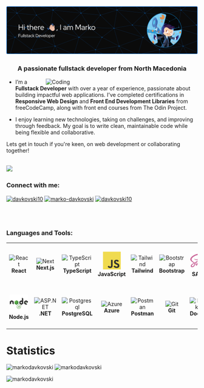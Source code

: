 ## [![MasterHead](<https://github.com/MarkoDavkovski/MarkoDavkovski/blob/main/github-header-image(1).png>)](https://markodavkovski.io)

<h3 align="center">A passionate fullstack developer from North Macedonia</h3>

<img align="right" alt="Coding" width="400" src="https://i.giphy.com/media/qgQUggAC3Pfv687qPC/giphy.webp">

- I’m a **Fullstack Developer** with over a year of experience, passionate about building impactful web applications. I’ve completed certifications in **Responsive Web Design** and **Front End Development Libraries** from freeCodeCamp, along with front end courses from The Odin Project.

- I enjoy learning new technologies, taking on challenges, and improving through feedback. My goal is to write clean, maintainable code while being flexible and collaborative.

Lets get in touch if you're keen, on web development or collaborating together! 

<br>
<a href="mailto:marko.davkovski@gmail.com"><img src="https://img.shields.io/badge/Gmail-D14836?style=for-the-badge&logo=gmail&logoColor=white" height=25></a>

<br>
<h3 align="left">Connect with me:</h3>
<p align="left">
<a href="https://twitter.com/davkovski10" target="blank"><img align="center" src="https://raw.githubusercontent.com/rahuldkjain/github-profile-readme-generator/master/src/images/icons/Social/twitter.svg" alt="davkovski10" height="30" width="40" /></a>
<a href="https://linkedin.com/in/marko-davkovski" target="blank"><img align="center" src="https://raw.githubusercontent.com/rahuldkjain/github-profile-readme-generator/master/src/images/icons/Social/linked-in-alt.svg" alt="marko-davkovski" height="30" width="40" /></a>
<a href="https://instagram.com/davkovski10" target="blank"><img align="center" src="https://raw.githubusercontent.com/rahuldkjain/github-profile-readme-generator/master/src/images/icons/Social/instagram.svg" alt="davkovski10" height="30" width="40" /></a>
</p>

<br>
<br>

<h3>Languages and Tools:</h3>

<table>

  <tr>
      <td align="center" height="108" width="108">
      <img
        src="https://cdn.jsdelivr.net/gh/devicons/devicon/icons/react/react-original.svg"
        width="48"
        height="48"
        alt="React"
      />
      <br /><strong>React</strong>
    </td>
      <td align="center" height="108" width="108">
      <img
        src="https://www.svgrepo.com/show/354113/nextjs-icon.svg"
        width="48"
        height="48"
        alt="Next"
      />
      <br /><strong>Next.js</strong>
    </td>
          <td align="center" height="108" width="108">
      <img
        src="https://www.svgrepo.com/show/354478/typescript-icon.svg"
        width="48"
        height="48"
        alt="TypeScript"
      />
      <br /><strong>TypeScript</strong>
    </td>
        <td align="center" height="108" width="108">
      <img
        src="https://raw.githubusercontent.com/devicons/devicon/master/icons/javascript/javascript-original.svg"
        width="48"
        height="48"
        alt="JavaScript"
      />
      <br /><strong>JavaScript</strong>
    </td>
        <td align="center" height="108" width="108">
      <img
        src="https://www.vectorlogo.zone/logos/tailwindcss/tailwindcss-icon.svg"
        width="48"
        height="48"
        alt="Tailwind"
      />
      <br /><strong>Tailwind</strong>
    </td>
        <td align="center" height="108" width="108">
      <img
        src="https://getbootstrap.com/docs/5.0/assets/brand/bootstrap-logo.svg"
        width="48"
        height="48"
        alt="Bootstrap"
      />
      <br /><strong>Bootstrap</strong>
    </td>
        <td align="center" height="108" width="108">
      <img
        src="https://raw.githubusercontent.com/devicons/devicon/master/icons/sass/sass-original.svg"
        width="48"
        height="48"
        alt="SASS"
      />
      <br /><strong>SASS</strong>
    </td>
          <td align="center" height="108" width="108">
          <img
        src="https://raw.githubusercontent.com/devicons/devicon/master/icons/html5/html5-original-wordmark.svg"
        width="48"
        height="48"
        alt="HTML"
      />
      <br /><strong>HTML</strong>
    </td>
    <td align="center" height="108" width="108">
      <img
        src="https://raw.githubusercontent.com/devicons/devicon/master/icons/css3/css3-original-wordmark.svg"
        width="48"
        height="48"
        alt="CSS"
      />
      <br /><strong>CSS</strong>
    </td>
  </tr>
  <tr>
    <td align="center" height="108" width="108">
      <img
        src="https://raw.githubusercontent.com/devicons/devicon/master/icons/nodejs/nodejs-original-wordmark.svg"
        width="48"
        height="48"
        alt="Node.js"
      />
      <br /><strong>Node.js</strong>
    </td>
        <td align="center" height="108" width="108">
      <img
        src="https://www.svgrepo.com/show/376369/dotnet.svg        "
        width="48"
        height="48"
        alt="ASP.NET"
      />
      <br /><strong>.NET</strong>
    </td>
<td align="center" height="108" width="108">
      <img
        src="https://www.svgrepo.com/show/354200/postgresql.svg"
        width="48"
        height="48"
        alt="Postgresql"
      />
      <br /><strong>PostgreSQL</strong>
    </td>
    <td align="center" height="108" width="108">
      <img
        src="https://www.svgrepo.com/show/448271/azure-devops.svg"
        width="48"
        height="48"
        alt="Azure"
      />
      <br /><strong>Azure</strong>
    </td>
    <td align="center" height="108" width="108">
      <img
        src="https://www.vectorlogo.zone/logos/getpostman/getpostman-icon.svg"
        width="48"
        height="48"
        alt="Postman"
      />
      <br /><strong>Postman</strong>
    </td>
            <td align="center" height="108" width="108">
      <img
        src="https://www.vectorlogo.zone/logos/git-scm/git-scm-icon.svg"
        width="48"
        height="48"
        alt="Git"
      />
      <br /><strong>Git</strong>
    </td>
    <td align="center" height="108" width="108">
      <img
        src="https://www.svgrepo.com/show/448221/docker.svg"
        width="48"
        height="48"
        alt="Docker"
      />
      <br /><strong>Docker</strong>
    </td>
            <td align="center" height="108" width="108">
      <img
        src="https://www.svgrepo.com/show/452202/figma.svg"
        width="48"
        height="48"
        alt="Figma"
      />
      <br /><strong>Figma</strong>
    </td>
    <td align="center" height="108" width="108">
      <img
        src="https://raw.githubusercontent.com/devicons/devicon/master/icons/linux/linux-original.svg"
        width="48"
        height="48"
        alt="Linux"
      />
      <br /><strong>Linux</strong>
    </td>
  </tr>
</table>

# Statistics

<img src="https://github-readme-stats.vercel.app/api?username=markodavkovski&show_icons=true&locale=en&theme=react&hide_border=true" alt="markodavkovski" />

<img src="https://github-readme-streak-stats.herokuapp.com/?user=markodavkovski&&theme=react&hide_border=true" alt="markodavkovski" />

<p align="left"> <img src="https://komarev.com/ghpvc/?username=markodavkovski&label=Profile%20views&color=0e75b6&style=flat" alt="markodavkovski" /> </p>
